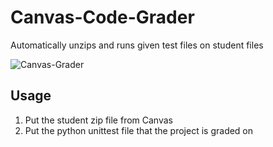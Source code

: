 # Canvas-Code-Grader
Automatically unzips and runs given test files on student files

![Canvas-Grader](https://i.imgur.com/atpczOm.png)

## Usage

1. Put the student zip file from Canvas
2. Put the python unittest file that the project is graded on

